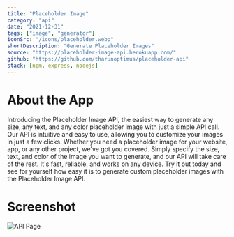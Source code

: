```yaml
---
title: "Placeholder Image"
category: "api"
date: "2021-12-31"
tags: ["image", "generator"]
iconSrc: "/icons/placeholder.webp"
shortDescription: "Generate Placeholder Images"
source: "https://placeholder-image-api.herokuapp.com/"
github: "https://github.com/tharunoptimus/placeholder-api"
stack: [npm, express, nodejs]
---
```


# About the App

Introducing the Placeholder Image API, the easiest way to generate any size, any text, and any color placeholder image with just a simple API call. Our API is intuitive and easy to use, allowing you to customize your images in just a few clicks. Whether you need a placeholder image for your website, app, or any other project, we've got you covered. Simply specify the size, text, and color of the image you want to generate, and our API will take care of the rest. It's fast, reliable, and works on any device. Try it out today and see for yourself how easy it is to generate custom placeholder images with the Placeholder Image API.

# Screenshot

![API Page](/screenshots/placeholder.webp)
